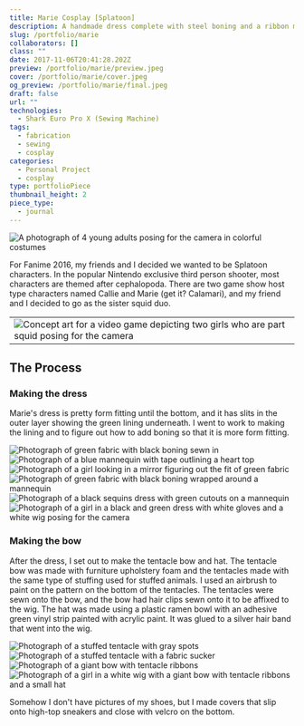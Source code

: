 ```yaml
---
title: Marie Cosplay [Splatoon]
description: A handmade dress complete with steel boning and a ribbon made of stuffed tentacles to make the perfect squid kid.
slug: /portfolio/marie
collaborators: []
class: ""
date: 2017-11-06T20:41:28.202Z
preview: /portfolio/marie/preview.jpeg
cover: /portfolio/marie/cover.jpeg
og_preview: /portfolio/marie/final.jpeg
draft: false
url: ""
technologies:
  - Shark Euro Pro X (Sewing Machine)
tags:
  - fabrication
  - sewing
  - cosplay
categories:
  - Personal Project
  - cosplay
type: portfolioPiece
thumbnail_height: 2
piece_type:
  - journal
---
```


![A photograph of 4 young adults posing for the camera in colorful costumes](/portfolio/marie/final.jpeg)

For Fanime 2016, my friends and I decided we wanted to be Splatoon characters. In the popular Nintendo exclusive third person shooter, most characters are themed after cephalopoda. There are two game show host type characters named Callie and Marie (get it? Calamari), and my friend and I decided to go as the sister squid duo.

||
|--|
|![Concept art for a video game depicting two girls who are part squid posing for the camera](/portfolio/marie/concept.jpeg)|

## The Process

### Making the dress

Marie's dress is pretty form fitting until the bottom, and it has slits in the outer layer showing the green lining underneath. I went to work to making the lining and to figure out how to add boning so that it is more form fitting.

![Photograph of green fabric with black boning sewn in](/portfolio/marie/progress4.jpeg)
![Photograph of a blue mannequin with tape outlining a heart top](/portfolio/marie/progress2.jpeg)
![Photograph of a girl looking in a mirror figuring out the fit of green fabric](/portfolio/marie/progress3.jpeg)
![Photograph of green fabric with black boning wrapped around a mannequin](/portfolio/marie/progress5.jpeg)
![Photograph of a black sequins dress with green cutouts on a mannequin](/portfolio/marie/progress6.jpeg)
![Photograph of a girl in a black and green dress with white gloves and a white wig posing for the camera](/portfolio/marie/pose.jpeg)

### Making the bow

After the dress, I set out to make the tentacle bow and hat. The tentacle bow was made with furniture upholstery foam and the tentacles made with the same type of stuffing used for stuffed animals. I used an airbrush to paint on the pattern on the bottom of the tentacles. The tentacles were sewn onto the bow, and the bow had hair clips sewn onto it to be affixed to the wig. The hat was made using a plastic ramen bowl with an adhesive green vinyl strip painted with acrylic paint. It was glued to a silver hair band that went into the wig.

![Photograph of a stuffed tentacle with gray spots](/portfolio/marie/bow1.jpeg)
![Photograph of a stuffed tentacle with a fabric sucker](/portfolio/marie/bow2.jpeg)
![Photograph of a giant bow with tentacle ribbons](/portfolio/marie/bow3.jpeg)
![Photograph of a girl in a white wig with a giant bow with tentacle ribbons and a small hat](/portfolio/marie/bow4.jpeg)

Somehow I don't have pictures of my shoes, but I made covers that slip onto high-top sneakers and close with velcro on the bottom.